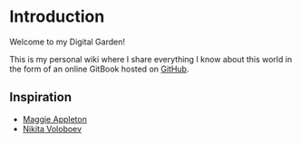 # Introduction

Welcome to my Digital Garden!

This is my personal wiki where I share everything I know about this world in the form of an online GitBook hosted on [GitHub](https://github.com/ioalex/garden).

## Inspiration

- [Maggie Appleton](https://maggieappleton.com/garden)
- [Nikita Voloboev](https://wiki.nikitavoloboev.xyz/)
